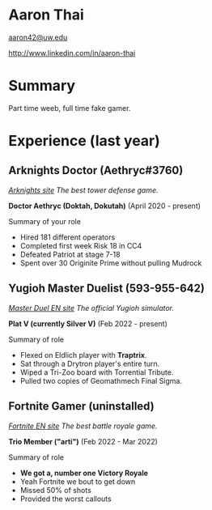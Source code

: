 # Aaron Thai

aaron42@uw.edu

http://www.linkedin.com/in/aaron-thai

# Summary

Part time weeb, full time fake gamer.

# Experience (last year)

## Arknights Doctor (Aethryc#3760)
*[Arknights site][] The best tower defense game.*

**Doctor Aethryc (Doktah, Dokutah)** (April 2020 - present)

Summary of your role

- Hired 181 different operators
- Completed first week Risk 18 in CC4
- Defeated Patriot at stage 7-18
- Spent over 30 Originite Prime without pulling Mudrock

## Yugioh Master Duelist (593-955-642)
*[Master Duel EN site][] The official Yugioh simulator.*

**Plat V (currently Silver V)** (Feb 2022 - present)

Summary of role

- Flexed on Eldlich player with **Traptrix**.
- Sat through a Drytron player's entire turn.
- Wiped a Tri-Zoo board with Torrential Tribute.
- Pulled two copies of Geomathmech Final Sigma.

## Fortnite Gamer (uninstalled)

*[Fortnite EN site][] The best battle royale game.*

**Trio Member ("arti")** (Feb 2022 - Mar 2022)

Summary of role

- **We got a, number one Victory Royale**
- Yeah Fortnite we bout to get down
- Missed 50% of shots
- Provided the worst callouts




[Fortnite EN site]: https://www.epicgames.com/fortnite/en-US/home
[Master Duel EN site]: https://www.konami.com/yugioh/masterduel/us/en/
[Arknights site]: https://www.arknights.global/